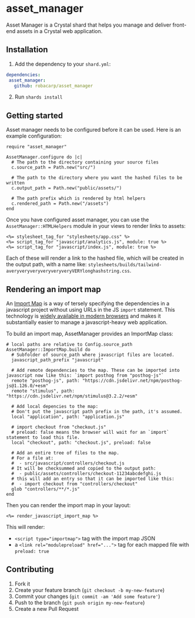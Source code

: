 # asset_manager

Asset Manager is a Crystal shard that helps you manage and deliver front-end assets in a Crystal web application.

## Installation

1. Add the dependency to your `shard.yml`:

```yaml
dependencies:
 asset_manager:
   github: robacarp/asset_manager
```

2. Run `shards install`

## Getting started

Asset manager needs to be configured before it can be used. Here is an example configuration:

```crystal
require "asset_manager"

AssetManager.configure do |c|
  # The path to the directory containing your source files
  c.source_path = Path.new("src/")

  # The path to the directory where you want the hashed files to be written
  c.output_path = Path.new("public/assets/")

  # The path prefix which is rendered by html helpers
  c.rendered_path = Path.new("/assets")
end
```

Once you have configured asset manager, you can use the `AssetManager::HTMLHelpers` module in your views to render links to assets:

```erb
<%= stylesheet_tag_for "stylesheets/app.css" %>
<%= script_tag_for "javascript/analytics.js", module: true %>
<%= script_tag_for "javascript/index.js", module: true %>
```

Each of these will render a link to the hashed file, which will be created in the output path, with a name like: `stylesheets/builds/tailwind-averyveryveryveryveryveryVERYlonghashstring.css`.

## Rendering an import map

An [Import Map](https://developer.mozilla.org/en-US/docs/Web/HTML/Element/script/type/importmap) is a way of tersely specifying the dependencies in a javascript project without using URLs in the JS `import` statement. This technology is [widely available in modern browsers](https://caniuse.com/import-maps) and makes it substantially easier to manage a javascript-heavy web application.

To build an import map, AssetManager provides an ImportMap class:

```crystal
# local paths are relative to Config.source_path
AssetManager::ImportMap.build do
  # Subfolder of source_path where javascript files are located.
  javascript_path_prefix "javascript"

  # Add remote dependencies to the map. These can be imported into javascript now like this: `import posthog from "posthog-js"`
  remote "posthog-js", path: "https://cdn.jsdelivr.net/npm/posthog-js@1.126.0/+esm"
  remote "stimulus", path: "https://cdn.jsdelivr.net/npm/stimulus@3.2.2/+esm"

  # Add local depencies to the map:
  # Don't put the javascript path prefix in the path, it's assumed.
  local "application", path: "application.js"

  # import checkout from "checkout.js"
  # preload: false means the browser will wait for an `import` statement to load this file.
  local "checkout", path: "checkout.js", preload: false

  # Add an entire tree of files to the map.
  # For a file at:
  #  - src/javascript/controllers/checkout.js
  # It will be checksummed and copied to the output path:
  #  - public/assets/controllers/checkout-11234abcdefghi.js
  # this will add an entry so that it can be imported like this:
  #  - import checkout from "controllers/checkout"
  glob "controllers/**/*.js"
end
```

Then you can render the import map in your layout:

```erb
<%= render_javascript_import_map %>
```

This will render:

- `<script type="importmap">` tag with the import map JSON
- a `<link rel="modulepreload" href="...">` tag for each mapped file with `preload: true`

## Contributing

1. Fork it
2. Create your feature branch (`git checkout -b my-new-feature`)
3. Commit your changes (`git commit -am 'Add some feature'`)
4. Push to the branch (`git push origin my-new-feature`)
5. Create a new Pull Request
